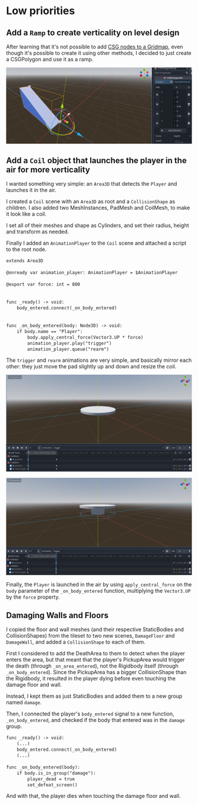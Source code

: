 # Low priorities

## Add a `Ramp` to create verticality on level design

After learning that it's not possible to add [CSG nodes to a Gridmap](https://www.reddit.com/r/godot/comments/ovfh6y/am_i_able_to_make_a_gridmap_with_csg_nodes/), even though it's possible to create it using other methods, I decided to just create a CSGPolygon and use it as a ramp.

![Ramp](images/ramp_object.png)

## Add a `Coil` object that launches the player in the air for more verticality

I wanted something very simple: an `Area3D` that detects the `Player` and launches it in the air.

I created a `Coil` scene with an `Area3D` as root and a `CollisionShape` as children. I also added two MeshInstances, PadMesh and CoilMesh, to make it look like a coil.

I set all of their meshes and shape as Cylinders, and set their radius, height and transform as needed.

Finally I added an `AnimationPlayer` to the `Coil` scene and attached a script to the root node.

```gdscript
extends Area3D

@onready var animation_player: AnimationPlayer = $AnimationPlayer

@export var force: int = 800


func _ready() -> void:
	body_entered.connect(_on_body_entered)


func _on_body_entered(body: Node3D) -> void:
	if body.name == "Player":
		body.apply_central_force(Vector3.UP * force)
		animation_player.play("trigger")
		animation_player.queue("rearm")
```

The `trigger` and `rearm` animations are very simple, and basically mirror each other: they just move the pad slightly up and down and resize the coil.

![Coil](images/coil_armed.png)

![Coil](images/coil_triggered.png)

Finally, the `Player` is launched in the air by using `apply_central_force` on the `body` parameter of the `_on_body_entered` function, multiplying the `Vector3.UP` by the `force` property.

## Damaging Walls and Floors

I copied the floor and wall meshes (and their respective StaticBodies and CollisionShapes) from the tileset to two new scenes, `DamageFloor` and `DamageWall`, and added a `CollisionShape` to each of them.

First I considered to add the DeathArea to them to detect when the player enters the area, but that meant that the player's PickupArea would trigger the death (through `_on_area_entered`), not the Rigidbody itself (through `_on_body_entered`). Since the PickupArea has a bigger CollisionShape than the Rigidbody, it resulted in the player dying before even touching the damage floor and wall.

Instead, I kept them as just StaticBodies and added them to a new group named `damage`.

Then, I connected the player's `body_entered` signal to a new function, `_on_body_entered`, and checked if the body that entered was in the `damage` group.

```gdscript
func _ready() -> void:
	(...)
	body_entered.connect(_on_body_entered)
	(...)

func _on_body_entered(body):
	if body.is_in_group("damage"):
		player_dead = true
		set_defeat_screen()
```

And with that, the player dies when touching the damage floor and wall.
